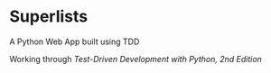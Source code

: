 # Superlists
A Python Web App built using TDD

Working through _Test-Driven Development with Python, 2nd Edition_
